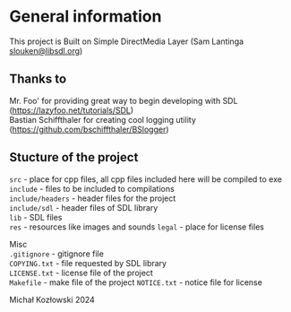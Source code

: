 # General information
This project is Built on Simple DirectMedia Layer (Sam Lantinga slouken@libsdl.org)
   
## Thanks to
Mr. Foo' for providing great way to begin developing with SDL (https://lazyfoo.net/tutorials/SDL)   
Bastian Schiffthaler for creating cool logging utility (https://github.com/bschiffthaler/BSlogger)   
   
## Stucture of the project
`src` - place for cpp files, all cpp files included here will be compiled to exe   
`include` - files to be included to compilations   
`include/headers` - header files for the project   
`include/sdl` - header files of SDL library   
`lib` - SDL files   
`res` - resources like images and sounds
`legal` - place for license files   
   
Misc   
`.gitignore` - gitignore file   
`COPYING.txt` - file requested by SDL library   
`LICENSE.txt` - license file of the project   
`Makefile` - make file of the project 
`NOTICE.txt` - notice file for license   
   
 Michał Kozłowski 2024
